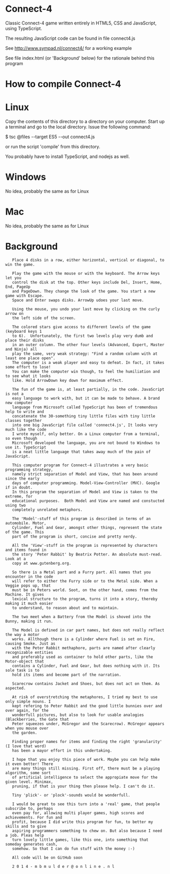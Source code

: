 Connect-4
=========

Classic Connect-4 game written entirely in HTML5, CSS and JavaScript, using TypeScript.  

The resulting JavaScript code can be found in file connect4.js

See http://www.sympad.nl/connect4/ for a working example

See file index.html (or 'Background' below) for the rationale behind this program


How to compile Connect-4
========================

Linux
=====
Copy the contents of this directory to a directory on your computer. Start up a terminal and go to the local directory. Issue the following command:

$ tsc @files --target ES5 --out connect4.js

or run the script 'compile' from this directory.

You probably have to install TypeScript, and nodejs as well.


Windows
=======
No idea, probably the same as for Linux


Mac
===
No idea, probably the same as for Linux


Background
==========

       Place 4 disks in a row, either horizontal, vertical or diagonal, to win the game.

       Play the game with the mouse or with the keyboard. The Arrow keys let you 
       control the disk at the top. Other keys include Del, Insert, Home, End, PageUp 
       and PageDown. They change the look of the game. You start a new game with Escape. 
       Space and Enter swaps disks. ArrowUp udoes your last move.

       Using the mouse, you undo your last move by clicking on the curly arrow on 
       the left side of the screen.

       The colored stars give access to different levels of the game (keyboard keys 1 
       to 6).  Unfortunately, the first two levels play very dumb and place their disks 
       in an outer column. The other four levels (Advanced, Expert, Master and Ninja) all
       play the same, very weak strategy: "Find a random column with at least one place open". 
       The computer is a weak player and easy to defeat. In fact, it takes some effort to lose! 
       You can make the computer win though, to feel the humiliation and to see what it looks 
       like. Hold ArrowDown key down for maximum effect.

       The fun of the game is, at least partially, in the code. JavaScript is not a
       easy language to work with, but it can be made to behave. A brand new computer 
       language from Microsoft called TypeScript has been of tremendous help to write and 
       concatenate the 30-something tiny little files with tiny little classes together 
       into one big JavaScript file called 'connect4.js', It looks very much like the code 
       I wrote myself, only better. On a Linux computer from a terminal, so even though
       Microsoft developed the language, you are not bound to Windows to use it. TypeScript 
       is a neat little language that takes away much of the pain of JavaScript.

       This computer program for Connect-4 illustrates a very basic programming strategy, 
       namely strict separation of Model and View, that has been around since the early 
       days of computer programming. Model-View-Controller (MVC). Google if in doubt.
       In this program the separation of Model and View is taken to the extreme, for 
       educational purposes.  Both Model and View are named and constucted using two 
       completely unrelated metaphors. 
       
       The 'Model'-stuff of this program is described in terms of an automobile. Motor, 
       Cylinder, Fuel and Gear, amongst other things, represent the state of the game. This
       part of the program is short, concise and pretty nerdy. 
       
       All the 'View'-stuff in the program is represented by characters and items found in 
       the story 'Peter Rabbit' by Beatrix Potter. An absolute must-read. Look at a 
       copy at www.gutenberg.org.
       
       So there is a Metal part and a Furry part. All names that you encounter in the code 
       will refer to either the Furry side or to the Metal side. When a Veggie pops up, that 
       must be in Peters world. Soot, on the other hand, comes from the Machine. It gives 
       lexical structure to the program, turns it into a story, thereby making it much easier 
       to understand, to reason about and to maintain.
       
       The two meet when a Battery from the Model is shoved into the Bunny, making it run. 
       
       The Model is defined in car part names, but does not really reflect the way a motor 
       works. Allthough there is a Cylinder where Fuel is set on Fire, causing Smoke. Just as 
       with the Peter Rabbit methaphore, parts are named after clearly recognizable entities 
       and preferably used as container to hold other parts, like the Motor-object that 
       contains a Cylinder, Fuel and Gear, but does nothing with it. Its sole task is to
       hold its items and become part of the narration.
       
       Scarecrow contains Jacket and Shoes, but does not act on them. As aspected.
  
       At risk of overstretching the metaphores, I tried my best to use only simple nouns. I 
       kept refering to Peter Rabbit and the good little bunnies over and over again, for the 
       wonderfull pictures, but also to look for usable analogies (Blackberries, the Gate that
       Peter squeezes under, McGregor and the Scarecrow). McGregor appears when you mouse over
       the garden.
       
       Finding proper names for items and finding the right 'granularity' (I love that word) 
       has been a mayor effort in this undertaking.
       
       I hope that you enjoy this piece of work. Maybe you can help make it even better! There 
       are many things still missing. First off, there must be a playing algorithm, some sort 
       of artificial intelligence to select the appropiate move for the given level. Minimax, 
       pruning, if that is your thing then please help. I can't do it.
       
       Tiny 'plick'- or 'plock'-sounds would be wonderfull.
       
       I would be great to see this turn into a 'real' game, that people subscribe to, perhaps 
       even pay for, allowing multi player games, high scores and achievements. For fun and 
       profit, because I did write this program for fun, to better my skills and to give
       aspiring programmers something to chew on. But also because I need a job. Pleas help 
       turn lovely little games, like this one, into something that someday generates cash, 
       somehow. So that I can do fun stuff with the money :-) 
       
       All code will be on GitHub soon
       
       2 0 1 4 - m b m u l d e r @ o n l i n e . n l


